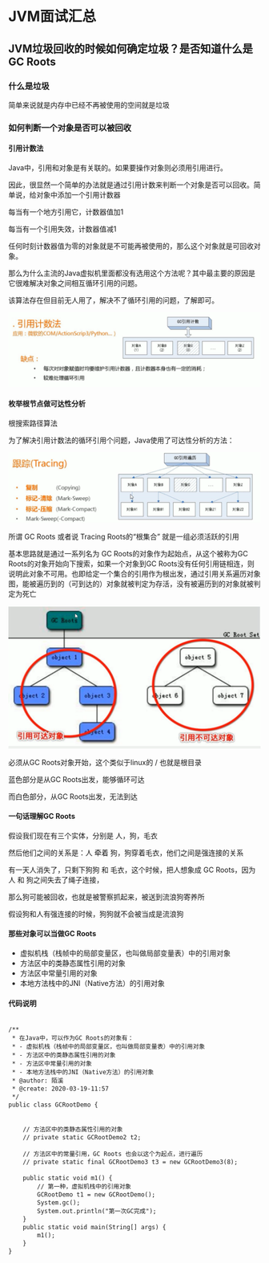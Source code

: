 # JVM面试汇总

## JVM垃圾回收的时候如何确定垃圾？是否知道什么是GC Roots

### 什么是垃圾

简单来说就是内存中已经不再被使用的空间就是垃圾

### 如何判断一个对象是否可以被回收

#### 引用计数法

Java中，引用和对象是有关联的。如果要操作对象则必须用引用进行。

因此，很显然一个简单的办法就是通过引用计数来判断一个对象是否可以回收。简单说，给对象中添加一个引用计数器

每当有一个地方引用它，计数器值加1

每当有一个引用失效，计数器值减1

任何时刻计数器值为零的对象就是不可能再被使用的，那么这个对象就是可回收对象。

那么为什么主流的Java虚拟机里面都没有选用这个方法呢？其中最主要的原因是它很难解决对象之间相互循环引用的问题。

该算法存在但目前无人用了，解决不了循环引用的问题，了解即可。


![image-20200318213301603](images/image-20200318213301603.png)

#### 枚举根节点做可达性分析

根搜索路径算法

为了解决引用计数法的循环引用个问题，Java使用了可达性分析的方法：


![image-20200319113611244](images/image-20200319113611244.png)

所谓 GC Roots 或者说 Tracing Roots的“根集合” 就是一组必须活跃的引用

基本思路就是通过一系列名为 GC Roots的对象作为起始点，从这个被称为GC Roots的对象开始向下搜索，如果一个对象到GC Roots没有任何引用链相连，则说明此对象不可用。也即给定一个集合的引用作为根出发，通过引用关系遍历对象图，能被遍历到的（可到达的）对象就被判定为存活，没有被遍历到的对象就被判定为死亡


![image-20200319114526625](images/image-20200319114526625.png)

必须从GC Roots对象开始，这个类似于linux的 /  也就是根目录

蓝色部分是从GC Roots出发，能够循环可达

而白色部分，从GC Roots出发，无法到达



#### 一句话理解GC Roots

假设我们现在有三个实体，分别是 人，狗，毛衣

然后他们之间的关系是：人 牵着 狗，狗穿着毛衣，他们之间是强连接的关系

有一天人消失了，只剩下狗狗 和 毛衣，这个时候，把人想象成 GC Roots，因为 人 和 狗之间失去了绳子连接，

那么狗可能被回收，也就是被警察抓起来，被送到流浪狗寄养所

假设狗和人有强连接的时候，狗狗就不会被当成是流浪狗

#### 那些对象可以当做GC Roots

- 虚拟机栈（栈帧中的局部变量区，也叫做局部变量表）中的引用对象
- 方法区中的类静态属性引用的对象
- 方法区中常量引用的对象
- 本地方法栈中的JNI（Native方法）的引用对象

#### 代码说明

```

/**
 * 在Java中，可以作为GC Roots的对象有：
 * - 虚拟机栈（栈帧中的局部变量区，也叫做局部变量表）中的引用对象
 * - 方法区中的类静态属性引用的对象
 * - 方法区中常量引用的对象
 * - 本地方法栈中的JNI（Native方法）的引用对象
 * @author: 陌溪
 * @create: 2020-03-19-11:57
 */
public class GCRootDemo {


    // 方法区中的类静态属性引用的对象
    // private static GCRootDemo2 t2;

    // 方法区中的常量引用，GC Roots 也会以这个为起点，进行遍历
    // private static final GCRootDemo3 t3 = new GCRootDemo3(8);

    public static void m1() {
        // 第一种，虚拟机栈中的引用对象
        GCRootDemo t1 = new GCRootDemo();
        System.gc();
        System.out.println("第一次GC完成");
    }
    public static void main(String[] args) {
        m1();
    }
}
```

